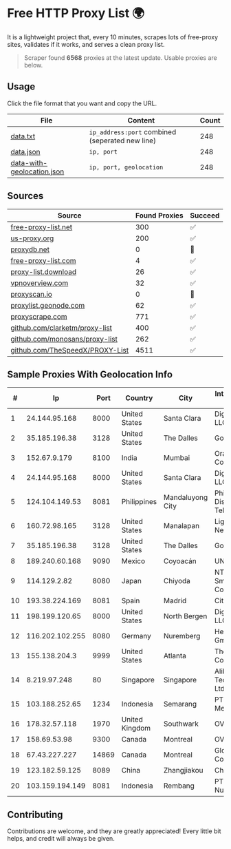 
# Free HTTP Proxy List 🌍

It is a lightweight project that, every 10 minutes, scrapes lots of free-proxy sites, validates if it works, and serves a clean proxy list.


> Scraper found **6568** proxies at the latest update. Usable proxies are below.

## Usage

Click the file format that you want and copy the URL.


|File|Content|Count|
|----|-------|-----|
|[data.txt](https://raw.githubusercontent.com/themiralay/Proxy-List-World/master/data.txt)|`ip_address:port` combined (seperated new line)|248|
|[data.json](https://raw.githubusercontent.com/themiralay/Proxy-List-World/master/data.json)|`ip, port`|248|
|[data-with-geolocation.json](https://raw.githubusercontent.com/themiralay/Proxy-List-World/master/data-with-geolocation.json)|`ip, port, geolocation`|248|

## Sources

|Source|Found Proxies|Succeed|
|------|-------------|-------|
|[free-proxy-list.net](https://free-proxy-list.net)|300|✅|
|[us-proxy.org](https://www.us-proxy.org)|200|✅|
|[proxydb.net](http://proxydb.net)|0|🚫|
|[free-proxy-list.com](https://free-proxy-list.com/?page=&port=&type%5B%5D=http&type%5B%5D=https&up_time=0&search=Search)|4|✅|
|[proxy-list.download](https://www.proxy-list.download/HTTP)|26|✅|
|[vpnoverview.com](https://vpnoverview.com/privacy/anonymous-browsing/free-proxy-servers)|32|✅|
|[proxyscan.io](https://www.proxyscan.io)|0|🚫|
|[proxylist.geonode.com](https://proxylist.geonode.com/api/proxy-list?limit=300&page=1&sort_by=lastChecked&sort_type=desc&protocols=http,https)|62|✅|
|[proxyscrape.com](https://api.proxyscrape.com/v2/?request=displayproxies&protocol=http&timeout=10000&country=all&ssl=all&anonymity=all)|771|✅|
|[github.com/clarketm/proxy-list](https://raw.githubusercontent.com/clarketm/proxy-list/master/proxy-list-raw.txt)|400|✅|
|[github.com/monosans/proxy-list](https://raw.githubusercontent.com/monosans/proxy-list/main/proxies/http.txt)|262|✅|
|[github.com/TheSpeedX/PROXY-List](https://raw.githubusercontent.com/TheSpeedX/PROXY-List/master/http.txt)|4511|✅|


## Sample Proxies With Geolocation Info

|#|Ip|Port|Country|City|Internet Service Provider|
|-|--|----|-------|----|-------------------------|
|1|24.144.95.168|8000|United States|Santa Clara|DigitalOcean, LLC|
|2|35.185.196.38|3128|United States|The Dalles|Google LLC|
|3|152.67.9.179|8100|India|Mumbai|Oracle Corporation|
|4|24.144.95.168|8000|United States|Santa Clara|DigitalOcean, LLC|
|5|124.104.149.53|8081|Philippines|Mandaluyong City|Philippine Long Distance Telephone Co.|
|6|160.72.98.165|3128|United States|Manalapan|Lightower Fiber Networks I|
|7|35.185.196.38|3128|United States|The Dalles|Google LLC|
|8|189.240.60.168|9090|Mexico|Coyoacán|UNINET|
|9|114.129.2.82|8080|Japan|Chiyoda|NTT SmartConnect Corporation|
|10|193.38.224.169|8081|Spain|Madrid|Citelia s.a.|
|11|198.199.120.65|8000|United States|North Bergen|DigitalOcean, LLC|
|12|116.202.102.255|8080|Germany|Nuremberg|Hetzner Online GmbH|
|13|155.138.204.3|9999|United States|Atlanta|The Constant Company|
|14|8.219.97.248|80|Singapore|Singapore|Alibaba (US) Technology Co., Ltd.|
|15|103.188.252.65|1234|Indonesia|Semarang|PT Data Lintas Media Indonesia|
|16|178.32.57.118|1970|United Kingdom|Southwark|OVH ISP|
|17|158.69.53.98|9300|Canada|Montreal|OVH SAS|
|18|67.43.227.227|14869|Canada|Montreal|GloboTech Communications|
|19|123.182.59.125|8089|China|Zhangjiakou|China Telecom|
|20|103.159.194.149|8081|Indonesia|Rembang|PT Giga Digital Nusantara|



## Contributing

Contributions are welcome, and they are greatly appreciated! Every
little bit helps, and credit will always be given.

